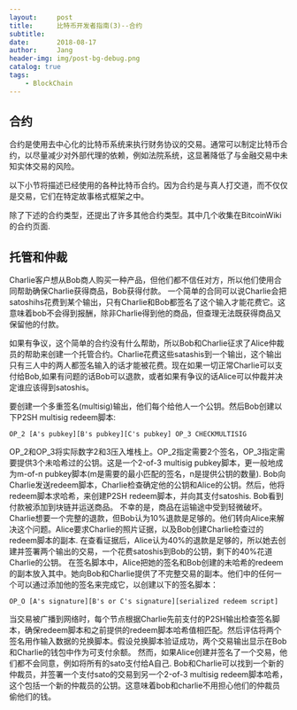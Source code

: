 ```yaml
---
layout:     post
title:      比特币开发者指南(3)--合约
subtitle:   
date:       2018-08-17
author:     Jang
header-img: img/post-bg-debug.png
catalog: true
tags:
    - BlockChain
---
```


## 合约

合约是使用去中心化的比特币系统来执行财务协议的交易。通常可以制定比特币合约，以尽量减少对外部代理的依赖，例如法院系统，这显著降低了与金融交易中未知实体交易的风险。

以下小节将描述已经使用的各种比特币合约。因为合约是与真人打交道，而不仅仅是交易，它们在特定故事格式框架之中。

除了下述的合约类型，还提出了许多其他合约类型。其中几个收集在BitcoinWiki的合约页面.

## 托管和仲裁

Charlie客户想从Bob商人购买一种产品，但他们都不信任对方，所以他们使用合同帮助确保Charlie获得商品，Bob获得付款。
一个简单的合同可以说Charlie会把satoshihs花费到某个输出，只有Charlie和Bob都签名了这个输入才能花费它。这意味着bob不会得到报酬，除非Charlie得到他的商品，但查理无法既获得商品又保留他的付款。

如果有争议，这个简单的合约没有什么帮助，所以Bob和Charlie征求了Alice仲裁员的帮助来创建一个托管合约。Charlie花费这些satashis到一个输出，这个输出只有三人中的两人都签名输入的话才能被花费。现在如果一切正常Charlie可以支付给Bob,如果有问题的话Bob可以退款，或者如果有争议的话Alice可以仲裁并决定谁应该得到satoshis。

要创建一个多重签名(multisig)输出，他们每个给他人一个公钥。然后Bob创建以下P2SH multisig redeem脚本:
```
OP_2 [A's pubkey][B's pubkey][C's pubkey] OP_3 CHECKMULTISIG
```
OP_2和OP_3将实际数字2和3压入堆栈上。OP_2指定需要2个签名，OP_3指定需要提供3个未哈希过的公钥。这是一个2-of-3 multisig pubkey脚本，更一般地成为m-of-n pubkey脚本(m是需要的最小匹配的签名，n是提供公钥的数量).
Bob向Charlie发送redeem脚本，Charlie检查确定他的公钥和Alice的公钥。然后，他将redeem脚本求哈希，来创建P2SH redeem脚本，并向其支付satoshis. Bob看到付款被添加到块链并运送商品。
不幸的是，商品在运输途中受到轻微破坏。Charlie想要一个完整的退款，但Bob认为10%退款是足够的。他们转向Alice来解决这个问题。Alice要求Charlie的照片证据，以及Bob创建Charlie检查过的redeem脚本的副本.
在查看证据后，Alice认为40%的退款是足够的，所以她去创建并签署两个输出的交易，一个花费satoshis到Bob的公钥，剩下的40%花道Charlie的公钥。
在签名脚本中，Alice把她的签名和Bob创建的未哈希的redeem的副本放入其中。她向Bob和Charlie提供了不完整交易的副本。他们中的任何一个可以通过添加他的签名来完成它，以创建以下的签名脚本：
```
OP_O [A's signature][B's or C's signature][serialized redeem script]
```
当交易被广播到网络时，每个节点根据Charlie先前支付的P2SH输出检查签名脚本，确保redeem脚本和之前提供的redeem脚本哈希值相匹配。然后评估将两个签名用作输入数据的兑换脚本。假设兑换脚本验证成功，两个交易输出显示在Bob和Charlie的钱包中作为可支付余额。
然而，如果Alice创建并签名了一个交易，他们都不会同意，例如将所有的sato支付给A自己. Bob和Charlie可以找到一个新的仲裁员，并签署一个支付sato的交易到另一个2-of-3 multisig redeem脚本哈希，这个包括一个新的仲裁员的公钥。这意味着bob和charlie不用担心他们的仲裁员偷他们的钱。



